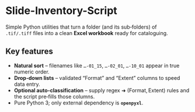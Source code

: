 # Slide-Inventory-Script

Simple Python utilities that turn a folder (and its sub‑folders) of  
`.tif/.tiff` files into a clean **Excel workbook** ready for cataloguing.

Key features
------------

* **Natural sort** – filenames like `…-01_15`, `…-02_01`, `…-10_01` appear in true numeric order.  
* **Drop‑down lists** – validated “Format” and “Extent” columns to speed data entry.  
* **Optional auto‑classification** – supply regex ➜ (Format, Extent) rules and the script pre‑fills those columns.  
* Pure Python 3; only external dependency is **`openpyxl`**.

